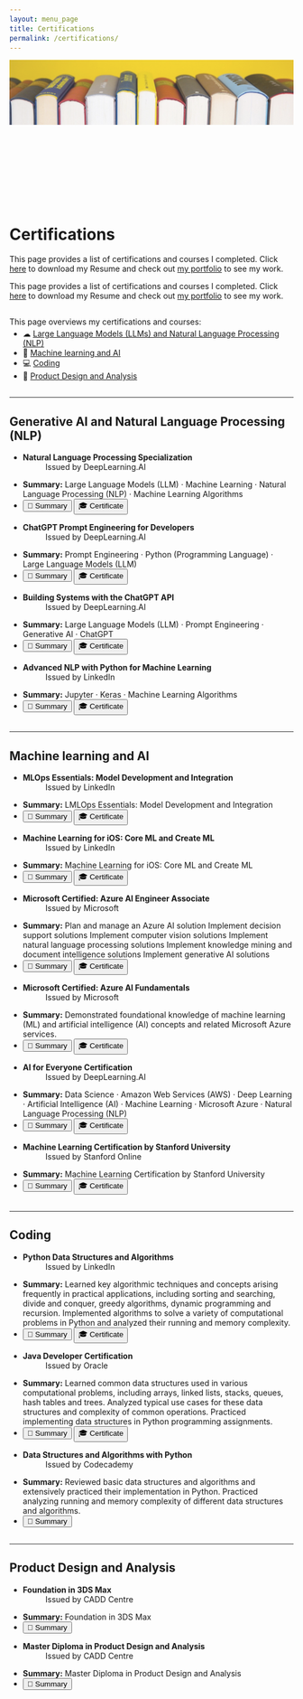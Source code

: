 ```yaml
---
layout: menu_page
title: Certifications
permalink: /certifications/
---
```


<script src="{{ base.url | prepend: site.url }}/assets/js/show_summary.js"></script>

<div class="container">
  <div style="width:100%;height:0; padding-top:50%; overflow: hidden; position:relative;">
    <img src="../images/menu/fig_books.jpg" style="width:100%; opacity:0.8; position:absolute; top:0; left:0">
  </div>  
  <div class="content">
    <h1>Certifications</h1>
    <p><span class="cover-desc" style="color:var(--page-desc-color)">This page provides a list of certifications and courses I completed. Click <a href="http://127.0.0.1:4000/cv.pdf">here</a> to download my Resume and check out <a href="http://127.0.0.1:4000/portfolio/">my portfolio</a> to see my work.</span></p>
  </div>
</div>

<p><span class="page-desc">This page provides a list of certifications and courses I completed. Click <a href="http://127.0.0.1:4000/cv.pdf">here</a> to download my Resume and check out <a href="http://127.0.0.1:4000/portfolio/">my portfolio</a> to see my work.</span></p>

<!----------------------------------------------------------------------------->

<hr style="height:1px; visibility:hidden;" />

<div style="font-size: 100%;">

  <p>This page overviews my certifications and courses:</p>

  <ul style="margin-top: -10px;">
  <li> &#9729; <a href="#PART_0">Large Language Models (LLMs) and Natural Language Processing (NLP) </a></li>
  <li> &#129302; <a href="#PART_1">Machine learning and AI</a></li>
  <li> &#128187; <a href="#PART_2">Coding </a></li>
  <li> &#128190; <a href="#PART_3">Product Design and Analysis </a></li>
  </ul>

</div>



<!----------------------------------------------------------------------------->

<hr style="height:1px; visibility:hidden;" />
<hr style="height:1px;border-width:0;color:rgb(50,50,50);background-color:rgb(50,50,50)">

<a id="PART_0"></a>

## Generative AI and Natural Language Processing (NLP)

<ul>
    <li>
    <b>Natural Language Processing Specialization</b>
    <dd><bb>Issued by DeepLearning.AI</bb></dd>
    </li>
</ul>
<ul class="no-bullets">
  <span id="dots1"></span>
  <li><span id="abs1"><p></p><b>Summary:</b> Large Language Models (LLM) · Machine Learning · Natural Language Processing (NLP) · Machine Learning Algorithms </span></li>
  <li>
    <button class="btn" onclick="show_summary(dots_id = 'dots1', abs_id = 'abs1', btn_id = 'b1')" id="b1">&#128220; Summary</button>
    <button class="btn" onclick="window.open('https://coursera.org/share/2a8c5092ef241ea872a7a56689af38f1')" type="button">&#127891; Certificate</button>
  </li>
</ul>
<p></p>

<ul>
    <li>
    <b>ChatGPT Prompt Engineering for Developers</b>
    <dd><bb>Issued by DeepLearning.AI</bb></dd>
    </li>
</ul>
<ul class="no-bullets">
  <span id="dots2"></span>
  <li><span id="abs2"><p></p><b>Summary:</b> Prompt Engineering · Python (Programming Language) · Large Language Models (LLM) </span></li>
  <li>
    <button class="btn" onclick="show_summary(dots_id = 'dots2', abs_id = 'abs2', btn_id = 'b2')" id="b2">&#128220; Summary</button>
    <button class="btn" onclick="window.open('https://learn.deeplearning.ai/accomplishments/546ff83b-1979-411b-b5d1-955054be396f)" type="button">&#127891; Certificate</button>
  </li>
</ul>
<p></p>

<ul>
    <li>
    <b>Building Systems with the ChatGPT API</b>
    <dd><bb>Issued by DeepLearning.AI</bb></dd>
    </li>
</ul>
<ul class="no-bullets">
  <span id="dots3"></span>
  <li><span id="abs3"><p></p><b>Summary:</b> Large Language Models (LLM) · Prompt Engineering · Generative AI · ChatGPT </span></li>
  <li>
    <button class="btn" onclick="show_summary(dots_id = 'dots3', abs_id = 'abs3', btn_id = 'b3')" id="b3">&#128220; Summary</button>
    <button class="btn" onclick="window.open('https://learn.deeplearning.ai/accomplishments/bae4ec35-f953-42ec-bfb0-5c8c0d251c00')" type="button">&#127891; Certificate</button>
  </li>
</ul>
<p></p>

<ul>
    <li>
    <b>Advanced NLP with Python for Machine Learning</b>
    <dd><bb>Issued by LinkedIn</bb></dd>
    </li>
</ul>
<ul class="no-bullets">
  <span id="dots4"></span>
  <li><span id="abs4"><p></p><b>Summary:</b> Jupyter · Keras · Machine Learning Algorithms </span></li>
  <li>
    <button class="btn" onclick="show_summary(dots_id = 'dots4', abs_id = 'abs4', btn_id = 'b4')" id="b4">&#128220; Summary</button>
    <button class="btn" onclick="window.open('https://www.linkedin.com/learning/certificates/42396c55ddd4baa6c4bcb33cf97860227fa4764ad5a09114031a1cd80c4f63d0?lipi=urn%3Ali%3Apage%3Ad_flagship3_profile_view_base_certifications_details%3BrpjxG8ExQkOyekmtyzFStw%3D%3D')" type="button">&#127891; Certificate</button>
  </li>
</ul>
<p></p>



<!----------------------------------------------------------------------------->

<hr style="height:1px; visibility:hidden;" />
<hr style="height:1px;border-width:0;color:rgb(50,50,50);background-color:rgb(50,50,50)">

<a id="PART_1"></a>

## Machine learning and AI

<ul>
    <li>
    <b>MLOps Essentials: Model Development and Integration</b>
    <dd><bb>Issued by LinkedIn</bb></dd>
    </li>
</ul>
<ul class="no-bullets">
  <span id="dots5"></span>
  <li><span id="abs5"><p></p><b>Summary:</b> LMLOps Essentials: Model Development and Integration</span></li>
  <li>
    <button class="btn" onclick="show_summary(dots_id = 'dots5', abs_id = 'abs5', btn_id = 'b5')" id="b5">&#128220; Summary</button>
    <button class="btn" onclick="window.open('https://www.linkedin.com/learning/certificates/0eb7163fc8ecd89bfcf27f59b63cdeb658bf3dc83ff275a02dcc217a37a10027?lipi=urn%3Ali%3Apage%3Ad_flagship3_profile_view_base_certifications_details%3BrpjxG8ExQkOyekmtyzFStw%3D%3D')" type="button">&#127891; Certificate</button>
  </li>
</ul>
<p></p>

<ul>
    <li>
    <b>Machine Learning for iOS: Core ML and Create ML</b>
    <dd><bb>Issued by LinkedIn</bb></dd>
    </li>
</ul>
<ul class="no-bullets">
  <span id="dots6"></span>
  <li><span id="abs6"><p></p><b>Summary:</b> Machine Learning for iOS: Core ML and Create ML</span></li>
  <li>
    <button class="btn" onclick="show_summary(dots_id = 'dots6', abs_id = 'abs6', btn_id = 'b6')" id="b6">&#128220; Summary</button>
    <button class="btn" onclick="window.open('https://www.linkedin.com/learning/certificates/a653a8e0536ab914674b308183ea68b993c3421ebde41c8abee5f6d498d4b8d8?lipi=urn%3Ali%3Apage%3Ad_flagship3_profile_view_base_certifications_details%3BrpjxG8ExQkOyekmtyzFStw%3D%3D')" type="button">&#127891; Certificate</button>
  </li>
</ul>
<p></p>

<ul>
    <li>
    <b>Microsoft Certified: Azure AI Engineer Associate</b>
    <dd><bb>Issued by Microsoft</bb></dd>
    </li>
</ul>
<ul class="no-bullets">
  <span id="dots7"></span>
  <li><span id="abs7"><p></p><b>Summary:</b> Plan and manage an Azure AI solution
Implement decision support solutions
Implement computer vision solutions
Implement natural language processing solutions
Implement knowledge mining and document intelligence solutions
Implement generative AI solutions</span></li>
  <li>
    <button class="btn" onclick="show_summary(dots_id = 'dots7', abs_id = 'abs7', btn_id = 'b7')" id="b7">&#128220; Summary</button>
    <button class="btn" onclick="window.open('https://learn.microsoft.com/api/credentials/share/en-us/RAJESHKANNAV-8435/32714843B286034E?sharingId=8269F87C2EFC6B98')" type="button">&#127891; Certificate</button>
  </li>
</ul>
<p></p>

<ul>
    <li>
    <b>Microsoft Certified: Azure AI Fundamentals</b>
    <dd><bb>Issued by Microsoft</bb></dd>
    </li>
</ul>
<ul class="no-bullets">
  <span id="dots8"></span>
  <li><span id="abs8"><p></p><b>Summary:</b> Demonstrated foundational knowledge of machine learning (ML) and artificial intelligence (AI) concepts and related Microsoft Azure services.</span></li>
  <li>
    <button class="btn" onclick="show_summary(dots_id = 'dots8', abs_id = 'abs8', btn_id = 'b8')" id="b8">&#128220; Summary</button>
    <button class="btn" onclick="window.open('https://www.credly.com/badges/b3d4d10b-fb65-44aa-acc9-8096e65124ab/linked_in_profile')" type="button">&#127891; Certificate</button>
  </li>
</ul>
<p></p>

<ul>
    <li>
    <b>Al for Everyone Certification</b>
    <dd><bb>Issued by DeepLearning.AI</bb></dd>
    </li>
</ul>
<ul class="no-bullets">
  <span id="dots9"></span>
  <li><span id="abs9"><p></p><b>Summary:</b> Data Science · Amazon Web Services (AWS) · Deep Learning · Artificial Intelligence (AI) · Machine Learning · Microsoft Azure · Natural Language Processing (NLP)</span></li>
  <li>
    <button class="btn" onclick="show_summary(dots_id = 'dots9', abs_id = 'abs9', btn_id = 'b9')" id="b9">&#128220; Summary</button>
    <button class="btn" onclick="window.open('https://www.coursera.org/account/accomplishments/certificate/CNKN9JHS2ZZK')" type="button">&#127891; Certificate</button>
  </li>
</ul>
<p></p>

<ul>
    <li>
    <b>Machine Learning Certification by Stanford University</b>
    <dd><bb>Issued by Stanford Online</bb></dd>
    </li>
</ul>
<ul class="no-bullets">
  <span id="dots10"></span>
  <li><span id="abs10"><p></p><b>Summary:</b> Machine Learning Certification by Stanford University</span></li>
  <li>
    <button class="btn" onclick="show_summary(dots_id = 'dots10', abs_id = 'abs10', btn_id = 'b10')" id="b10">&#128220; Summary</button>
    <button class="btn" onclick="window.open('https://www.coursera.org/account/accomplishments/certificate/ZEBATAMS2WJM')" type="button">&#127891; Certificate</button>
  </li>
</ul>
<p></p>

<!----------------------------------------------------------------------------->

<hr style="height:1px; visibility:hidden;" />
<hr style="height:1px;border-width:0;color:rgb(50,50,50);background-color:rgb(50,50,50)">

<a id="PART_2"></a>

## Coding

<ul>
    <li>
    <b>Python Data Structures and Algorithms</b>
    <dd><bb>Issued by LinkedIn</bb></dd>
    </li>
</ul>
<ul class="no-bullets">
  <span id="dots11"></span>
  <li><span id="abs11"><p></p><b>Summary:</b> Learned key algorithmic techniques and concepts arising frequently in practical applications, including sorting and searching, divide and conquer, greedy algorithms, dynamic programming and recursion. Implemented algorithms to solve a variety of computational problems in Python and analyzed their running and memory complexity. </span></li>
  <li>
    <button class="btn" onclick="show_summary(dots_id = 'dots11', abs_id = 'abs11', btn_id = 'b11')" id="b11">&#128220; Summary</button>
    <button class="btn" onclick="window.open('https://www.linkedin.com/learning/certificates/ee09adcc8e00dbdbb109aa310faf16b5c26ff23c9971383c6cb6ea8b81e57591?lipi=urn%3Ali%3Apage%3Ad_flagship3_profile_view_base_certifications_details%3BN%2FjXF2Y9RaGW9kXJga4SyA%3D%3D')" type="button">&#127891; Certificate</button>
  </li>
</ul>
<p></p>

<ul>
    <li>
    <b>Java Developer Certification
</b>
    <dd><bb>Issued by Oracle</bb></dd>
    </li>
</ul>
<ul class="no-bullets">
  <span id="dots12"></span>
  <li><span id="abs12"><p></p><b>Summary:</b> Learned common data structures used in various computational problems, including arrays, linked lists, stacks, queues, hash tables and trees. Analyzed typical use cases for these data structures and complexity of common operations. Practiced implementing data structures in Python programming assignments. </span></li>
  <li>
    <button class="btn" onclick="show_summary(dots_id = 'dots12', abs_id = 'abs12', btn_id = 'b12')" id="b12">&#128220; Summary</button>
    <button class="btn" onclick="window.open('https://coursera.org/share/b457743d18ad9a6bc41f2b1a1c62cddb')" type="button">&#127891; Certificate</button>
  </li>
</ul>
<p></p>

<ul>
    <li>
    <b>Data Structures and Algorithms with Python</b>
    <dd><bb>Issued by Codecademy</bb></dd>
    </li>
</ul>
<ul class="no-bullets">
  <span id="dots13"></span>
  <li><span id="abs13"><p></p><b>Summary:</b> Reviewed basic data structures and algorithms and extensively practiced their implementation in Python. Practiced analyzing running and memory complexity of different data structures and algorithms. </span></li>
  <li>
    <button class="btn" onclick="show_summary(dots_id = 'dots13', abs_id = 'abs13', btn_id = 'b13')" id="b13">&#128220; Summary</button>
  </li>
</ul>
<p></p>



<!----------------------------------------------------------------------------->

<hr style="height:1px; visibility:hidden;" />
<hr style="height:1px;border-width:0;color:rgb(50,50,50);background-color:rgb(50,50,50)">

<a id="PART_3"></a>

## Product Design and Analysis

<ul>
    <li>
    <b>Foundation in 3DS Max</b>
    <dd><bb>Issued by CADD Centre</bb></dd>
    </li>
</ul>
<ul class="no-bullets">
  <span id="dots14"></span>
  <li><span id="abs14"><p></p><b>Summary:</b> Foundation in 3DS Max </span></li>
  <li>
    <button class="btn" onclick="show_summary(dots_id = 'dots14', abs_id = 'abs14', btn_id = 'b14')" id="b10">&#128220; Summary</button>
  </li>
</ul>
<p></p>

<ul>
    <li>
    <b>Master Diploma in Product Design and Analysis</b>
    <dd><bb>Issued by CADD Centre</bb></dd>
    </li>
</ul>
<ul class="no-bullets">
  <span id="dots15"></span>
  <li><span id="abs15"><p></p><b>Summary:</b> Master Diploma in Product Design and Analysis </span></li>
  <li>
    <button class="btn" onclick="show_summary(dots_id = 'dots15', abs_id = 'abs15', btn_id = 'b15')" id="b15">&#128220; Summary</button>
  </li>
</ul>
<p></p>
